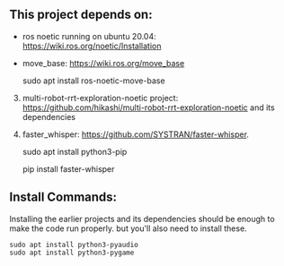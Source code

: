## This project depends on:
- ros noetic running on ubuntu 20.04: https://wiki.ros.org/noetic/Installation
- move_base: https://wiki.ros.org/move_base

    sudo apt install ros-noetic-move-base
   
3. multi-robot-rrt-exploration-noetic project: https://github.com/hikashi/multi-robot-rrt-exploration-noetic and its dependencies
4. faster_whisper: https://github.com/SYSTRAN/faster-whisper.

    sudo apt install python3-pip
   
    pip install faster-whisper


## Install Commands:
Installing the earlier projects and its dependencies should be enough to make the code run properly. but you'll also need to install these.

    
    sudo apt install python3-pyaudio
    sudo apt install python3-pygame
